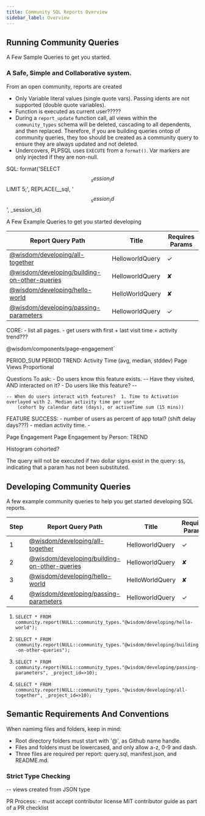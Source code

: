 ```yaml
---
title: Community SQL Reports Overview
sidebar_label: Overview
---
```


## Running Community Queries

A Few Sample Queries to get you started.



### A Safe, Simple and Collaborative system.
From an open community, reports are created 


- Only Variable literal values (single quote vars). Passing idents are not supported (double quote variables).
- Function is executed as current user?????
- During a `report_update` function call, all views within the `community_types` schema will be deleted, cascading to all dependents, and then replaced. Therefore, if you are building queries ontop of community queries, they too should be created as a community query to ensure they are always updated and not deleted.
- Undercovers, PLPSQL uses `EXECUTE` from a `format()`. Var markers are only injected if they are non-null.

SQL:
    format('SELECT $$_session_id$$ LIMIT 5;', 
    REPLACE(__sql, '$$_session_id$$', _session_id)


A Few Example Queries to get you started developing





| Report Query Path                                  | Title                     | Requires Params |
|----------------------------------------------------|---------------------------|-----------------|
| [@wisdom/developing/all-together](./@wisdom/developing/all-together) | HelloworldQuery           | ✓               |
| [@wisdom/developing/building-on-other-queries](./@wisdom/developing/building-on-other-queries) | HelloworldQuery           | ✘               |
| [@wisdom/developing/hello-world](./@wisdom/developing/hello-world) | HelloWorldQuery           | ✘               |
| [@wisdom/developing/passing-parameters](./@wisdom/developing/passing-parameters) | HelloworldQuery           | ✓               |





CORE:
    - list all pages.
    - get users with first + last visit time + activity trend???

@wisdom/components/page-engagement`


PERIOD_SUM
PERIOD TREND:
    Activity Time (avg, median, stddev)
    Page Views
    Proportional

Questions To ask:
    - Do users know this feature exists.
            -- Have they visited, AND interacted on it?
    - Do users like this feature?
            -- 
    

    -- When do users interact with features?  1. Time to Activation overlayed with 2. Median activity time per user
        (cohort by calendar date (days), or activeTime sum (15 mins))

FEATURE SUCCESS:
    - number of users as percent of app total? (shift delay days???)
    - median activity time.
    - 

Page Engagement
Page Engagement by Person:
    TREND

Histogram cohorted?




The query will not be executed if two dollar signs exist in the query: `$$`, indicating that a param has not been substituted.









## Developing Community Queries

A few example community queries to help you get started developing SQL reports.


| Step  | Report Query Path                                  | Title                     | Requires Params |
|-------|----------------------------------------------------|---------------------------|-----------------|
| 1     | [@wisdom/developing/all-together](https://github.com/Wisdom/community-sql/blob/master/queries/@wisdom/developing/all-together) | HelloworldQuery           | ✓               |
| 2     | [@wisdom/developing/building-on-other-queries](https://github.com/Wisdom/community-sql/blob/master/queries/@wisdom/developing/building-on-other-queries) | HelloworldQuery           | ✘               |
| 3     | [@wisdom/developing/hello-world](https://github.com/Wisdom/community-sql/blob/master/queries/@wisdom/developing/hello-world) | HelloWorldQuery           | ✘               |
| 4     | [@wisdom/developing/passing-parameters](https://github.com/Wisdom/community-sql/blob/master/queries/@wisdom/developing/passing-parameters) | HelloworldQuery           | ✓               |


1. `SELECT * FROM community.report(NULL::community_types."@wisdom/developing/hello-world");`

2. `SELECT * FROM community.report(NULL::community_types."@wisdom/developing/building-on-other-queries");`

3. `SELECT * FROM community.report(NULL::community_types."@wisdom/developing/passing-parameters", _project_id=>10);`

4. `SELECT * FROM community.report(NULL::community_types."@wisdom/developing/all-together", _project_id=>10);`




## Semantic Requirements And Conventions

When namimg files and folders, keep in mind:
- Root directory folders must start with '@', as Github name handle.
- Files and folders must be lowercased, and only allow a-z, 0-9 and dash.
- Three files are required per report: query.sql, manifest.json, and README.md.


### Strict Type Checking
-- views created from JSON type




PR Process:
    - must accept contributor license MIT contributor guide as part of a PR checklist